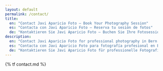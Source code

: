 ```yaml
---
layout: default
permalink: /contact/
title:
  en: "Contact Javi Aparicio Foto – Book Your Photography Session"
  es: "Contacta con Javi Aparicio Foto – Reserva tu sesión de fotos"
  de: "Kontaktieren Sie Javi Aparicio Foto – Buchen Sie Ihre Fotosession"
description:
  en: "Contact Javi Aparicio Foto for professional photography in Bern. Schedule your portrait session or inquire about custom projects today!"
  es: "Contacta con Javi Aparicio Foto para fotografía profesional en Berna. ¡Programa tu sesión de retrato o consulta sobre proyectos personalizados hoy mismo!"
  de: "Kontaktieren Sie Javi Aparicio Foto für professionelle Fotografie in Bern. Vereinbaren Sie Ihr Porträt-Shooting oder fragen Sie nach individuellen Projekten!"
---
```


{% tf contact.md %}
